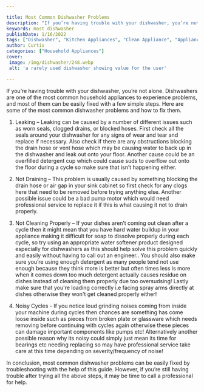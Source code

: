 ```yaml
---

title: Most Common Dishwasher Problems
description: "If you’re having trouble with your dishwasher, you’re not alone. Dishwashers are one of the most common household appliances to ex...keep going and find out"
keywords: most dishwasher
publishDate: 1/16/2022
tags: ["Dishwasher", "Kitchen Appliances", "Clean Appliance", "Appliance Guide"]
author: Curtis
categories: ["Household Appliances"]
cover: 
 image: /img/dishwasher/248.webp
 alt: 'a rarely used dishwasher showing value for the user'

---
```


If you’re having trouble with your dishwasher, you’re not alone. Dishwashers are one of the most common household appliances to experience problems, and most of them can be easily fixed with a few simple steps. Here are some of the most common dishwasher problems and how to fix them.

1. Leaking – Leaking can be caused by a number of different issues such as worn seals, clogged drains, or blocked hoses. First check all the seals around your dishwasher for any signs of wear and tear and replace if necessary. Also check if there are any obstructions blocking the drain hose or vent hose which may be causing water to back up in the dishwasher and leak out onto your floor. Another cause could be an overfilled detergent cup which could cause suds to overflow out onto the floor during a cycle so make sure that isn’t happening either.

2. Not Draining – This problem is usually caused by something blocking the drain hose or air gap in your sink cabinet so first check for any clogs here that need to be removed before trying anything else. Another possible issue could be a bad pump motor which would need professional service to replace it if this is what causing it not to drain properly. 

3. Not Cleaning Properly – If your dishes aren’t coming out clean after a cycle then it might mean that you have hard water buildup in your appliance making it difficult for soap to dissolve properly during each cycle, so try using an appropriate water softener product designed especially for dishwashers as this should help solve this problem quickly and easily without having to call out an engineer.. You should also make sure you’re using enough detergent as many people tend not use enough because they think more is better but often times less is more when it comes down too much detergent actually causes residue on dishes instead of cleaning them properly due too oversudsing! Lastly make sure that you're loading correctly i.e facing spray arms directly at dishes otherwise they won't get cleaned properly either! 

4. Noisy Cycles - If you notice loud grinding noises coming from inside your machine during cycles then chances are something has come loose inside such as pieces from broken plate or glassware which needs removing before continuing with cycles again otherwise these pieces can damage important components like pumps etc! Alternatively another possible reason why its noisy could simply just mean its time for bearings etc needing replacing so may have professional service take care at this time depending on severity/frequency of noise! 

In conclusion, most common dishwasher problems can be easily fixed by troubleshooting with the help of this guide. However, if you’re still having trouble after trying all the above steps, it may be time to call a professional for help.
